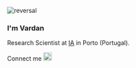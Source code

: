 ![reversal](https://capsule-render.vercel.app/api?type=rect&text=Բարև՛&fontAlign=50&fontSize=50&desc=%20&descAlign=50&descAlignY=50&theme=radical)


### I'm Vardan

<!--
<a href="https://github.com/vadibekyan">
  <img align="center" src="https://github-readme-stats.vercel.app/api?username=vadibekyan&theme=radical" />
</a>
<a href="https://github.com/vadibekyan">
  <img align="center" src="https://github-readme-stats.vercel.app/api/top-langs/?username=vadibekyan&layout=compact&theme=radical" />
</a>
-->

Research Scientist at [IA](http://www.iastro.pt/index.html) in Porto (Portugal).

Connect me <a href="https://www.linkedin.com/in/vardan-adibekyan/"><img src=https://content.linkedin.com/content/dam/me/business/en-us/amp/brand-site/v2/bg/LI-Bug.svg.original.svg height="20px"/><a/>

<!--
**vadibekyan/vadibekyan** is a ✨ _special_ ✨ repository because its `README.md` (this file) appears on your GitHub profile.

Here are some ideas to get you started:

- 🔭 I’m currently working on ...
- 🌱 I’m currently learning ...
- 👯 I’m looking to collaborate on ...
- 🤔 I’m looking for help with ...
- 💬 Ask me about ...
- 📫 How to reach me: ...
- 😄 Pronouns: ...
- ⚡ Fun fact: ...
-->
